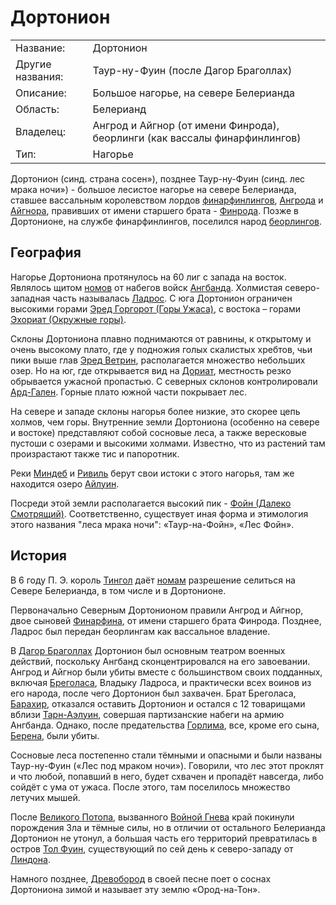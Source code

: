 # Дортонион

|                   |                                       |
|-------------------|---------------------------------------|
|Название:          |Дортонион                              |
|Другие названия:   |Таур-ну-Фуин (после Дагор Браголлах)   |
|Описание:          |Большое нагорье, на севере Белерианда  |
|Область:           |Белерианд                              |
|Владелец:          |Ангрод и Айгнор (от имени Финрода), беорлинги (как вассалы финарфинлингов) |
|Тип:               |Нагорье                                |

Дортонион (синд. страна сосен»), позднее Таур-ну-Фуин (синд. лес мрака ночи») -
большое лесистое нагорье на севере Белерианда, ставшее вассальным королевством
лордов [финарфинлингов](Народы/финарфинлинги.md), [Ангрода](Личности/Ангрод.md)
и [Айгнора](Личности/Айгнор.md), правивших от имени старшего брата -
[Финрода](Личности/Финрод.md). Позже в Дортонионе, на службе финарфинлингов,
поселился народ [беорлингов](Народы/беорлинги.md).

## География

Нагорье Дортониона протянулось на 60 лиг с запада на восток. Являлось щитом
[номов](Народы/номы.md) от набегов войск [Ангбанда](Ангбанд.md). Холмистая
северо-западная часть называлась [Ладрос](Ладрос.md). С юга Дортонион ограничен
высокими горами [Эред Горгорот (Горы Ужаса)](Эред%20Горгорот.md), с востока –
горами [Эхориат (Окружные горы)](Эхориат.md).

Склоны Дортониона плавно  поднимаются от равнины, к открытому и очень высокому
плато, где у подножия голых скалистых хребтов, чьи пики выше глав
[Эред Ветрин](Эред%20Ветрин.md), располагается множество небольших озер. Но на
юг, где открывается вид на [Дориат](Дориат.md), местность резко обрывается
ужасной пропастью. С северных склонов контролировали [Ард-Гален](Ард-Гален.md).
Горные плато южной части покрывает лес.

На севере и западе склоны нагорья более низкие, это скорее цепь холмов, чем
горы. Внутренние земли Дортониона (особенно на севере и востоке) представляют
собой сосновые леса, а также вересковые пустоши с озерами и высокими холмами.
Известно, что из растений там произрастают также тис и папоротник.

Реки [Миндеб](Миндеб.md) и [Ривиль](Ривиль.md) берут свои истоки с этого
нагорья, там же находится озеро [Айлуин](Айлуин.md).

Посреди этой земли располагается высокий пик -
[Фойн (Далеко Смотрящий)](Фойн.md). Соответственно, существует иная форма и
этимология этого названия "леса мрака ночи": «Таур-на-Фойн», «Лес Фойн».

## История

В 6 году П. Э. король [Тингол](Личности/Тингол.md) даёт [номам](Народы/номы.md)
разрешение селиться на Севере Белерианда, в том числе и в Дортонионе.

Первоначально Северным Дортонионом правили Ангрод и Айгнор, двое сыновей
[Финарфина](Личности/Финарфин.md), от имени старшего брата Финрода. Позднее,
Ладрос был передан беорлингам как вассальное владение.

В [Дагор Браголлах](Войны/Четвертая%20Война.md) Дортонион был основным театром
военных действий, поскольку Ангбанд сконцентрировался на его завоевании. Ангрод
и Айгнор были убиты вместе с большинством своих подданных, включая
[Бреголаса](Личности/Бреголас.md), Владыку Ладроса, и практически всех воинов
из его народа, после чего Дортонион был захвачен. Брат Бреголаса,
[Барахир](Личности/Барахир.md), отказался оставить Дортонион и остался с 12
товарищами вблизи [Тарн-Аэлуин](Айлуин.md), совершая партизанские набеги на
армию Ангбанда. Однако, после предательства [Горлима](Личности/Горлим.md),
все, кроме его сына, [Берена](Личности/Берен.md), были убиты.

Сосновые леса постепенно стали тёмными и опасными и были названы Таур-ну-Фуин
(«Лес под мраком ночи»). Говорили, что лес этот проклят и что любой, попавший в
него, будет схвачен и пропадёт навсегда, либо сойдёт с ума от ужаса. После
этого, там поселилось множество летучих мышей.

После [Великого Потопа](), вызванного [Войной Гнева]() край покинули порождения
Зла и тёмные силы, но в отличии от остального Белерианда Дортонион не утонул, а
большая часть его территорий превратилась в остров [Тол Фуин](), существующий по
сей день к северо-западу от [Линдона]().

Намного позднее, [Древобород]() в своей песне поет о соснах Дортониона зимой и
называет эту землю «Ород-на-Тон».
